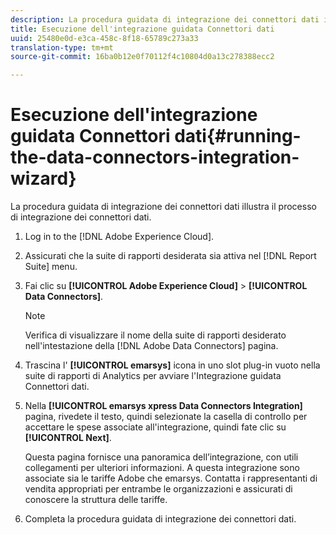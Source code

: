 ```yaml
---
description: La procedura guidata di integrazione dei connettori dati illustra il processo di integrazione dei connettori dati.
title: Esecuzione dell'integrazione guidata Connettori dati
uuid: 25480e0d-e3ca-458c-8f18-65789c273a33
translation-type: tm+mt
source-git-commit: 16ba0b12e0f70112f4c10804d0a13c278388ecc2

---
```



# Esecuzione dell'integrazione guidata Connettori dati{#running-the-data-connectors-integration-wizard}

La procedura guidata di integrazione dei connettori dati illustra il processo di integrazione dei connettori dati.

1. Log in to the [!DNL Adobe Experience Cloud].
1. Assicurati che la suite di rapporti desiderata sia attiva nel [!DNL Report Suite] menu.
1. Fai clic su **[!UICONTROL Adobe Experience Cloud]** &gt; **[!UICONTROL Data Connectors]**.

   >[!NOTE]
   >
   >Verifica di visualizzare il nome della suite di rapporti desiderato nell'intestazione della [!DNL Adobe Data Connectors] pagina.

1. Trascina l' **[!UICONTROL emarsys]** icona in uno slot plug-in vuoto nella suite di rapporti di Analytics per avviare l'Integrazione guidata Connettori dati.
1. Nella **[!UICONTROL emarsys xpress Data Connectors Integration]** pagina, rivedete il testo, quindi selezionate la casella di controllo per accettare le spese associate all'integrazione, quindi fate clic su **[!UICONTROL Next]**.

   Questa pagina fornisce una panoramica dell’integrazione, con utili collegamenti per ulteriori informazioni. A questa integrazione sono associate sia le tariffe Adobe che emarsys. Contatta i rappresentanti di vendita appropriati per entrambe le organizzazioni e assicurati di conoscere la struttura delle tariffe.
1. Completa la procedura guidata di integrazione dei connettori dati.
